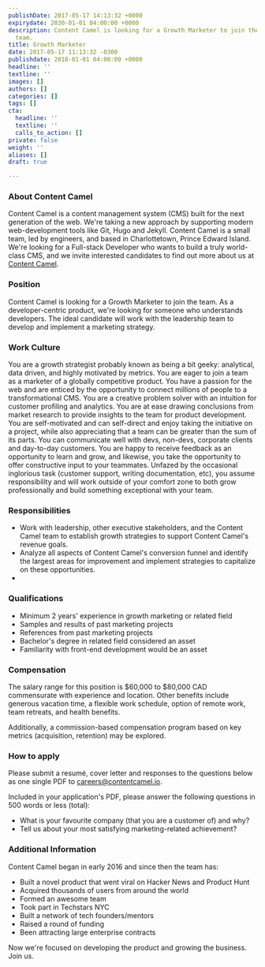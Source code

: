 ```yaml
---
publishDate: 2017-05-17 14:13:32 +0000
expirydate: 2030-01-01 04:00:00 +0000
description: Content Camel is looking for a Growth Marketer to join the
  team.
title: Growth Marketer
date: 2017-05-17 11:13:32 -0300
publishdate: 2018-01-01 04:00:00 +0000
headline: ''
textline: ''
images: []
authors: []
categories: []
tags: []
cta:
  headline: ''
  textline: ''
  calls_to_action: []
private: false
weight: ''
aliases: []
draft: true

---
```

### About Content Camel

Content Camel is a content management system (CMS) built for the next generation of the web. We're taking a new approach by supporting modern web-development tools like Git, Hugo and Jekyll. Content Camel is a small team, led by engineers, and based in Charlottetown, Prince Edward Island. We're looking for a Full-stack Developer who wants to build a truly world-class CMS, and we invite interested candidates to find out more about us at [Content Camel](https://contentcamel.io).

### Position

Content Camel is looking for a Growth Marketer to join the team. As a developer-centric product, we're looking for someone who understands developers. The ideal candidate will work with the leadership team to develop and implement a marketing strategy.

### Work Culture

You are a growth strategist probably known as being a bit geeky: analytical, data driven, and highly motivated by metrics. You are eager to join a team as a marketer of a globally competitive product. You have a passion for the web and are enticed by the opportunity to connect millions of people to a transformational CMS. You are a creative problem solver with an intuition for customer profiling and analytics. You are at ease drawing conclusions from market research to provide insights to the team for product development. You are self-motivated and can self-direct and enjoy taking the initiative on a project, while also appreciating that a team can be greater than the sum of its parts. You can communicate well with devs, non-devs, corporate clients and day-to-day customers. You are happy to receive feedback as an opportunity to learn and grow, and likewise, you take the opportunity to offer constructive input to your teammates. Unfazed by the occasional inglorious task (customer support, writing documentation, etc), you assume responsibility and will work outside of your comfort zone to both grow professionally and build something exceptional with your team.

### Responsibilities

* Work with leadership, other executive stakeholders, and the Content Camel team to establish growth strategies to support Content Camel's revenue goals.
* Analyze all aspects of Content Camel's conversion funnel and identify the largest areas for improvement and implement strategies to capitalize on these opportunities.
* 

### Qualifications

* Minimum 2 years' experience in growth marketing or related field
* Samples and results of past marketing projects
* References from past marketing projects
* Bachelor's degree in related field considered an asset
* Familiarity with front-end development would be an asset

### Compensation

The salary range for this position is $60,000 to $80,000 CAD commensurate with experience and location. Other benefits include generous vacation time, a flexible work schedule, option of remote work, team retreats, and health benefits.

Additionally, a commission-based compensation program based on key metrics (acquisition, retention) may be explored.

### How to apply

Please submit a resumé, cover letter and responses to the questions below as one single PDF to [careers@contentcamel.io](mailto:careers@contentcamel.io).

Included in your application's PDF, please answer the following questions in 500 words or less (total):

* What is your favourite company (that you are a customer of) and why?
* Tell us about your most satisfying marketing-related achievement?

### Additional Information

Content Camel began in early 2016 and since then the team has:

* Built a novel product that went viral on Hacker News and Product Hunt
* Acquired thousands of users from around the world
* Formed an awesome team
* Took part in Techstars NYC
* Built a network of tech founders/mentors
* Raised a round of funding
* Been attracting large enterprise contracts

Now we're focused on developing the product and growing the business. Join us.